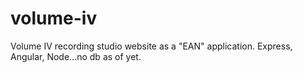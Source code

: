 # volume-iv
Volume IV recording studio website as a "EAN" application.  Express, Angular, Node...no db as of yet.


